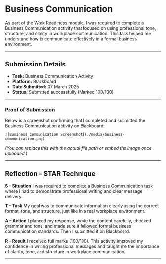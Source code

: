 # Business Communication

As part of the Work Readiness module, I was required to complete a Business Communication activity that focused on using professional tone, structure, and clarity in workplace communication. This task helped me understand how to communicate effectively in a formal business environment.

---

## Submission Details

* **Task:** Business Communication Activity
* **Platform:** Blackboard
* **Date Submitted:** 07 March 2025
* **Status:** Submitted successfully (Marked 100/100)

---

### Proof of Submission

Below is a screenshot confirming that I completed and submitted the Business Communication activity on Blackboard:

`![Business Communication Screenshot](./media/business-communication.png)`

*(You can replace this with the actual file path or embed the image once uploaded.)*

---

## Reflection – STAR Technique

**S – Situation**
I was required to complete a Business Communication task where I had to demonstrate professional writing and clear message delivery.

**T – Task**
My goal was to communicate information clearly using the correct format, tone, and structure, just like in a real workplace environment.

**A – Action**
I planned my response, wrote the content carefully, checked grammar and tone, and made sure it followed formal business communication standards. Then I submitted it on Blackboard.

**R – Result**
I received full marks (100/100). This activity improved my confidence in writing professional messages and taught me the importance of clarity, tone, and structure in workplace communication.

---


